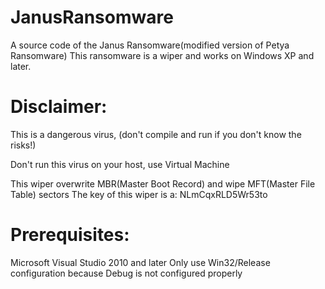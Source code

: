 # JanusRansomware

A source code of the Janus Ransomware(modified version of Petya Ransomware)
This ransomware is a wiper and works on Windows XP and later.

# Disclaimer:
This is a dangerous virus, (don't compile and run if you don't know the risks!)

Don't run this virus on your host, use Virtual Machine

This wiper overwrite MBR(Master Boot Record) and wipe MFT(Master File Table) sectors
The key of this wiper is a: NLmCqxRLD5Wr53to

# Prerequisites:
Microsoft Visual Studio 2010 and later Only use Win32/Release configuration because Debug is not configured properly
